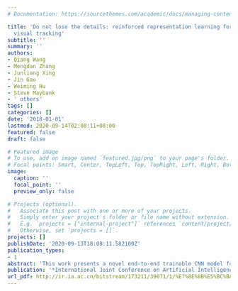 ```yaml
---
# Documentation: https://sourcethemes.com/academic/docs/managing-content/

title: 'Do not lose the details: reinforced representation learning for high performance
  visual tracking'
subtitle: ''
summary: ''
authors:
- Qiang Wang
- Mengdan Zhang
- Junliang Xing
- Jin Gao
- Weiming Hu
- Steve Maybank
- ' others'
tags: []
categories: []
date: '2018-01-01'
lastmod: 2020-09-14T02:08:11+08:00
featured: false
draft: false

# Featured image
# To use, add an image named `featured.jpg/png` to your page's folder.
# Focal points: Smart, Center, TopLeft, Top, TopRight, Left, Right, BottomLeft, Bottom, BottomRight.
image:
  caption: ''
  focal_point: ''
  preview_only: false

# Projects (optional).
#   Associate this post with one or more of your projects.
#   Simply enter your project's folder or file name without extension.
#   E.g. `projects = ["internal-project"]` references `content/project/deep-learning/index.md`.
#   Otherwise, set `projects = []`.
projects: []
publishDate: '2020-09-13T18:08:11.582100Z'
publication_types:
- 1
abstract: 'This work presents a novel end-to-end trainable CNN model for high performance visual object tracking. It learns both low-level fine-grained representations and a high-level semantic embedding space in a mutual reinforced way, and a multi-task learning strategy is proposed to perform the correlation analysis on representations from both levels. In particular, a fully convolutional encoderdecoder network is designed to reconstruct the original visual features from the semantic projections to preserve all the geometric information. Moreover, the correlation filter layer working on the finegrained representations leverages a global context constraint for accurate object appearance modeling. The correlation filter in this layer is updated online efficiently without network fine-tuning. Therefore, the proposed tracker benefits from two complementary effects: the adaptability of the fine-grained correlation analysis and the generalization capability of the semantic embedding. Extensive experimental evaluations on four popular benchmarks demonstrate its state-of-the-art performance.'
publication: '*International Joint Conference on Artificial Intelligence (**IJCAI**)*'
url_pdf: http://ir.ia.ac.cn/bitstream/173211/39071/1/%E7%8E%8B%E5%BC%BA_IJCAI2018.pdf
---
```

